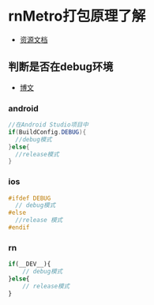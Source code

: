 # rnMetro打包原理了解

- [资源文档](https://juejin.cn/post/6881420775723630600)

## 判断是否在debug环境

- [博文](https://www.jianshu.com/p/f30658d048a6)

### android

```java
//在Android Studio项目中
if(BuildConfig.DEBUG){
  //debug模式
}else{
  //release模式
}
```

### ios

```c
#ifdef DEBUG
  // debug模式
#else
  //release 模式
#endif
```

### rn

```js
if(__DEV__){
    // debug模式
}else{
    // release模式
}
```
